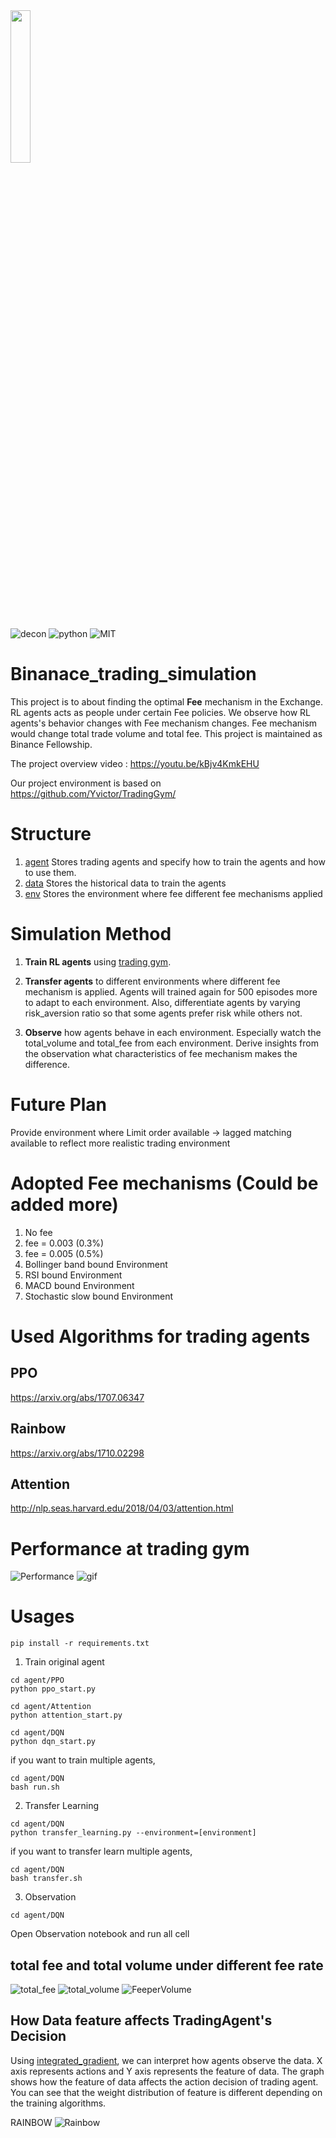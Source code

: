 <img src="figs/Decon.png" width="25%" height="25%">  

![decon](https://img.shields.io/badge/decon-blockchian-blue) ![python](https://img.shields.io/badge/python-3.6-critical) ![MIT](https://img.shields.io/badge/license-MIT-brightgreen)

# Binanace_trading_simulation
This project is to about finding the optimal __Fee__ mechanism in the Exchange. RL agents acts as people under certain Fee policies. We observe how RL agents's behavior changes with Fee mechanism changes. Fee mechanism would change total trade volume and total fee. This project is maintained as Binance Fellowship.

The project overview video : https://youtu.be/kBjv4KmkEHU

Our project environment is based on https://github.com/Yvictor/TradingGym/

# Structure
1. [agent](https://github.com/deconlabs/Binanace_trading_simulation/tree/master/agent)
    Stores trading agents and specify how to train the agents and how to use them. 
2. [data](https://github.com/deconlabs/Binanace_trading_simulation/tree/master/data)
    Stores the historical data to train the agents
3. [env](https://github.com/deconlabs/Binanace_trading_simulation/tree/master/env)
    Stores the environment where fee different fee mechanisms applied

# Simulation Method
 1. **Train RL agents** using [trading gym](https://github.com/Yvictor/TradingGym/). 

 2. **Transfer agents** to different environments where different fee mechanism is applied. 
 Agents will trained again for 500 episodes more to adapt to each environment. Also, differentiate agents by varying risk_aversion ratio so that some agents prefer risk while others not.

 3. **Observe** how agents behave in each environment. Especially watch the total_volume and total_fee from each environment. Derive insights from the observation what characteristics of fee mechanism makes the difference.


# Future Plan
Provide environment where Limit order available -> lagged matching available to reflect more realistic trading environment

# Adopted Fee mechanisms (Could be added more)
1. No fee
2. fee = 0.003 (0.3%)
3. fee = 0.005 (0.5%)
4. Bollinger band bound Environment
5. RSI bound Environment
6. MACD bound Environment
7. Stochastic slow bound Environment


# Used Algorithms for trading agents
## PPO
https://arxiv.org/abs/1707.06347
## Rainbow
https://arxiv.org/abs/1710.02298
## Attention
http://nlp.seas.harvard.edu/2018/04/03/attention.html

# Performance at trading gym
![Performance](figs/TradingAgentPerformance.png)
![gif](figs/ezgif.com-optimize.gif)


# Usages
```shell
pip install -r requirements.txt
```
1. Train original agent
```python3
cd agent/PPO
python ppo_start.py
```
```python3
cd agent/Attention
python attention_start.py
```
```python3
cd agent/DQN
python dqn_start.py
```
if you want to train multiple agents,
```shell
cd agent/DQN
bash run.sh
```
2. Transfer Learning
```python3
cd agent/DQN
python transfer_learning.py --environment=[environment]
```
if you want to transfer learn multiple agents,
```shell
cd agent/DQN
bash transfer.sh
```
3. Observation
```shell
cd agent/DQN
```
Open Observation notebook and run all cell

## total fee and total volume under different fee rate
![total_fee](figs/TotalFee.png)
![total_volume](figs/TotalVolume.png)
![FeeperVolume](figs/TotalFeeperVolume.png)

## How Data feature affects TradingAgent's Decision
Using [integrated_gradient](https://medium.com/@kartikeyabhardwaj98/integrated-gradients-for-deep-neural-networks-c114e3968eae), we can interpret how agents observe the data.
X axis represents actions and Y axis represents the feature of data. The graph shows how the feature of data affects the action decision of trading agent. You can see that the weight distribution of feature is different depending on the training algorithms.

RAINBOW
![Rainbow](figs/bollinger_IG.png)